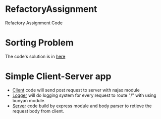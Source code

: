 # RefactoryAssignment

Refactory Assignment Code

# Sorting Problem

The code's solution is in [here](https://github.com/Doople1st/RefactoryAssignment/blob/master/Sorting.js)

# Simple Client-Server app

- [Client](https://github.com/Doople1st/RefactoryAssignment/blob/master/Client.js) code will send post request to server with najax module
- [Logger](https://github.com/Doople1st/RefactoryAssignment/blob/master/Logger.js) will do logging system for every request to route "/" with using bunyan module.
- [Server](https://github.com/Doople1st/RefactoryAssignment/blob/master/Server.js) code build by express module and body parser to retieve the request body from client.
